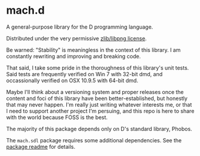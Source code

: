 # mach.d

A general-purpose library for the D programming language.

Distributed under the very permissive [zlib/libpng license](https://github.com/pineapplemachine/mach.d/blob/master/license).

Be warned: "Stability" is meaningless in the context of this library. I am constantly rewriting and improving and breaking code.

That said, I take some pride in the thoroughness of this library's unit tests. Said tests are frequently verified on Win 7 with 32-bit dmd, and occassionally verified on OSX 10.9.5 with 64-bit dmd.

Maybe I'll think about a versioning system and proper releases once the content and foci of this library have been better-established, but honestly that may never happen. I'm really just writing whatever interests me, or that I need to support another project I'm persuing, and this repo is here to share with the world because FOSS is the best.

The majority of this package depends only on D's standard library, Phobos.

The `mach.sdl` package requires some additional dependencies. See the [package readme](https://github.com/pineapplemachine/mach.d/blob/master/mach/sdl/readme.md) for details.
